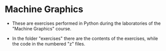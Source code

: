 # Machine Graphics

* These are exercises performed in Python during the laboratories of the "Machine Graphics" course.

* In the folder "exercises" there are the contents of the exercises, while the code in the numbered "z" files.
